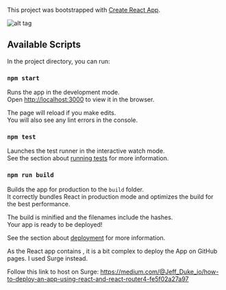 This project was bootstrapped with [Create React App](https://github.com/facebook/create-react-app).

![alt tag](https://user-images.githubusercontent.com/22171885/96488913-59558480-125c-11eb-90dd-0b03689bb057.png)

## Available Scripts

In the project directory, you can run:

### `npm start`

Runs the app in the development mode.<br />
Open [http://localhost:3000](http://localhost:3000) to view it in the browser.

The page will reload if you make edits.<br />
You will also see any lint errors in the console.

### `npm test`

Launches the test runner in the interactive watch mode.<br />
See the section about [running tests](https://facebook.github.io/create-react-app/docs/running-tests) for more information.

### `npm run build`

Builds the app for production to the `build` folder.<br />
It correctly bundles React in production mode and optimizes the build for the best performance.

The build is minified and the filenames include the hashes.<br />
Your app is ready to be deployed!

See the section about [deployment](https://facebook.github.io/create-react-app/docs/deployment) for more information.

As the React app contains <BrowserRouter>, it is a bit complex to deploy the App on GitHub pages. I used Surge instead.
  
Follow this link to host on Surge: https://medium.com/@Jeff_Duke_io/how-to-deploy-an-app-using-react-and-react-router4-fe5f02a27a97

